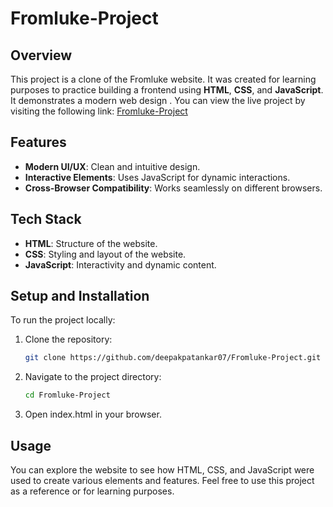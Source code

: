 # Fromluke-Project

## Overview
This project is a clone of the Fromluke website. It was created for learning purposes to practice building a frontend using **HTML**, **CSS**, and **JavaScript**. It demonstrates a modern web design . You can view the live project by visiting the following link:
[Fromluke-Project](https://deepakpatankar07.github.io/Fromluke-Project)

## Features
- **Modern UI/UX**: Clean and intuitive design.
- **Interactive Elements**: Uses JavaScript for dynamic interactions.
- **Cross-Browser Compatibility**: Works seamlessly on different browsers.

## Tech Stack
- **HTML**: Structure of the website.
- **CSS**: Styling and layout of the website.
- **JavaScript**: Interactivity and dynamic content.

## Setup and Installation
To run the project locally:
1. Clone the repository:
   ```bash
   git clone https://github.com/deepakpatankar07/Fromluke-Project.git
2. Navigate to the project directory:
    ```bash
    cd Fromluke-Project
3. Open index.html in your browser.

## Usage
You can explore the website to see how HTML, CSS, and JavaScript were used to create various elements and features. Feel free to use this project as a reference or for learning purposes.
